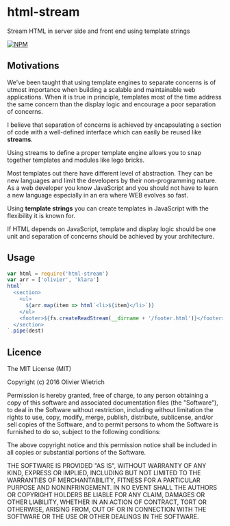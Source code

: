 # html-stream

Stream HTML in server side and front end using template strings

[![NPM](https://nodei.co/npm/html-stream.png)](https://nodei.co/npm/html-stream/)

## Motivations

We've been taught that using template engines to separate concerns is of utmost importance when building a scalable and maintainable web applications. When it is true in principle, templates most of the time address the same concern than the display logic and encourage a poor separation of concerns.

  I believe that separation of concerns is achieved by encapsulating a section of code with a well-defined interface which can easily be reused like **streams**.

Using streams to define a proper template engine allows you to snap together templates and modules like lego bricks.

Most templates out there have different level of abstraction. They can be new languages and limit the developers by their non-programming nature. As a web developer you know JavaScript and you should not have to learn a new language especially in an era where WEB evolves so fast.

  Using **template strings** you can create templates in JavaScript with the flexibility it is known for.

If HTML depends on JavaScript, template and display logic should be one unit and separation of concerns should be achieved by your architecture.

## Usage

```js
var html = require('html-stream')
var arr = ['olivier', 'klara']
html`
  <section>
    <ul>
      ${arr.map(item => html`<li>${item}</li>`)}
    </ul>
    <footer>${fs.createReadStream(__dirname + '/footer.html')}</footer>
  </section>
`.pipe(dest)
```

## Licence

The MIT License (MIT)

Copyright (c) 2016 Olivier Wietrich

Permission is hereby granted, free of charge, to any person obtaining a copy
of this software and associated documentation files (the "Software"), to deal
in the Software without restriction, including without limitation the rights
to use, copy, modify, merge, publish, distribute, sublicense, and/or sell
copies of the Software, and to permit persons to whom the Software is
furnished to do so, subject to the following conditions:

The above copyright notice and this permission notice shall be included in all
copies or substantial portions of the Software.

THE SOFTWARE IS PROVIDED "AS IS", WITHOUT WARRANTY OF ANY KIND, EXPRESS OR
IMPLIED, INCLUDING BUT NOT LIMITED TO THE WARRANTIES OF MERCHANTABILITY,
FITNESS FOR A PARTICULAR PURPOSE AND NONINFRINGEMENT. IN NO EVENT SHALL THE
AUTHORS OR COPYRIGHT HOLDERS BE LIABLE FOR ANY CLAIM, DAMAGES OR OTHER
LIABILITY, WHETHER IN AN ACTION OF CONTRACT, TORT OR OTHERWISE, ARISING FROM,
OUT OF OR IN CONNECTION WITH THE SOFTWARE OR THE USE OR OTHER DEALINGS IN THE
SOFTWARE.
